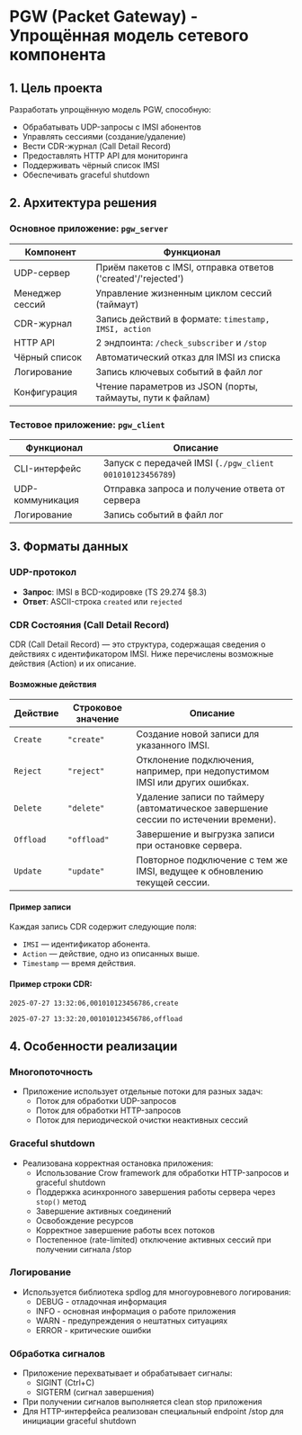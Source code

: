 # PGW (Packet Gateway) - Упрощённая модель сетевого компонента

## 1. Цель проекта
Разработать упрощённую модель PGW, способную:
- Обрабатывать UDP-запросы с IMSI абонентов
- Управлять сессиями (создание/удаление)
- Вести CDR-журнал (Call Detail Record)
- Предоставлять HTTP API для мониторинга
- Поддерживать чёрный список IMSI
- Обеспечивать graceful shutdown

## 2. Архитектура решения

### Основное приложение: `pgw_server`
| Компонент               | Функционал                                                                 |
|-------------------------|---------------------------------------------------------------------------|
| UDP-сервер              | Приём пакетов с IMSI, отправка ответов ('created'/'rejected')             |
| Менеджер сессий         | Управление жизненным циклом сессий (таймаут)                              |
| CDR-журнал              | Запись действий в формате: `timestamp, IMSI, action`                     |
| HTTP API                | 2 эндпоинта: `/check_subscriber` и `/stop`                               |
| Чёрный список           | Автоматический отказ для IMSI из списка                                   |
| Логирование             | Запись ключевых событий в файл лог                                       |
| Конфигурация            | Чтение параметров из JSON (порты, таймауты, пути к файлам)               |

### Тестовое приложение: `pgw_client`
| Функционал              | Описание                                                                  |
|-------------------------|---------------------------------------------------------------------------|
| CLI-интерфейс           | Запуск с передачей IMSI (`./pgw_client 001010123456789`)                 |
| UDP-коммуникация        | Отправка запроса и получение ответа от сервера                           |
| Логирование             | Запись событий в файл лог                                               |

## 3. Форматы данных

### UDP-протокол
- **Запрос**: IMSI в BCD-кодировке (TS 29.274 §8.3)
- **Ответ**: ASCII-строка `created` или `rejected`

### CDR Состояния (Call Detail Record)

CDR (Call Detail Record) — это структура, содержащая сведения о действиях с идентификатором IMSI. Ниже перечислены возможные действия (Action) и их описание.

#### Возможные действия

| Действие  | Строковое значение | Описание |
|-----------|--------------------|----------|
| `Create`  | `"create"`         | Создание новой записи для указанного IMSI. |
| `Reject`  | `"reject"`         | Отклонение подключения, например, при недопустимом IMSI или других ошибках. |
| `Delete`  | `"delete"`         | Удаление записи по таймеру (автоматическое завершение сессии по истечении времени). |
| `Offload` | `"offload"`        | Завершение и выгрузка записи при остановке сервера. |
| `Update`  | `"update"`         | Повторное подключение с тем же IMSI, ведущее к обновлению текущей сессии. |

#### Пример записи

Каждая запись CDR содержит следующие поля:

- `IMSI` — идентификатор абонента.
- `Action` — действие, одно из описанных выше.
- `Timestamp` — время действия.

#### Пример строки CDR:

`2025-07-27 13:32:06,001010123456786,create`

`2025-07-27 13:32:20,001010123456786,offload`


## 4. Особенности реализации

### Многопоточность
- Приложение использует отдельные потоки для разных задач:
  - Поток для обработки UDP-запросов
  - Поток для обработки HTTP-запросов
  - Поток для периодической очистки неактивных сессий

### Graceful shutdown
- Реализована корректная остановка приложения:
  - Использование Crow framework для обработки HTTP-запросов и graceful shutdown
  - Поддержка асинхронного завершения работы сервера через `stop()` метод
  - Завершение активных соединений
  - Освобождение ресурсов
  - Корректное завершение работы всех потоков
  - Постепенное (rate-limited) отключение активных сессий при получении сигнала /stop

### Логирование
- Используется библиотека spdlog для многоуровневого логирования:
  - DEBUG - отладочная информация
  - INFO - основная информация о работе приложения
  - WARN - предупреждения о нештатных ситуациях
  - ERROR - критические ошибки

### Обработка сигналов
- Приложение перехватывает и обрабатывает сигналы:
  - SIGINT (Ctrl+C)
  - SIGTERM (сигнал завершения)
- При получении сигналов выполняется clean stop приложения
- Для HTTP-интерфейса реализован специальный endpoint /stop для инициации graceful shutdown



